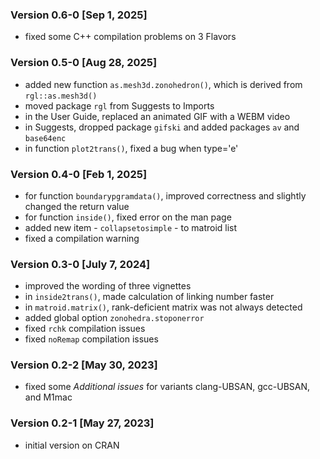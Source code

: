 
### Version 0.6-0 [Sep 1, 2025]

* fixed some C++ compilation problems on 3 Flavors


### Version 0.5-0 [Aug 28, 2025]

* added new function `as.mesh3d.zonohedron()`, which is derived from `rgl::as.mesh3d()`
* moved package `rgl` from Suggests to Imports
* in the User Guide, replaced an animated GIF with a WEBM video
* in Suggests, dropped package `gifski` and added packages `av` and `base64enc`
* in function `plot2trans()`, fixed a bug when type='e'


### Version 0.4-0 [Feb 1, 2025]

* for function `boundarypgramdata()`, improved correctness and slightly changed the return value
* for function `inside()`, fixed error on the man page
* added new item - `collapsetosimple` - to matroid list
* fixed a compilation warning


### Version 0.3-0 [July 7, 2024]

* improved the wording of three vignettes
* in `inside2trans()`, made calculation of linking number faster
* in `matroid.matrix()`, rank-deficient matrix was not always detected
* added global option `zonohedra.stoponerror`
* fixed `rchk` compilation issues
* fixed `noRemap` compilation issues


### Version 0.2-2 [May 30, 2023]

* fixed some *Additional issues* for variants clang-UBSAN, gcc-UBSAN, and M1mac


### Version 0.2-1 [May 27, 2023]

* initial version on CRAN
